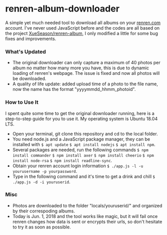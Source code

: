# renren-album-downloader
A simple yet much needed tool to download all albums on your [renren.com](renren.com) account. I&apos;ve never used JavaScript before and the codes are all based on the project [XueSeason/renren-album](https://github.com/XueSeason/renren-album), I only modified a little for some bug fixes and improvements.

### What&apos;s Updated
- The original downloader can only capture a maximum of 40 photos per album no matter how many more you have, this is due to dynamic loading of renren&apos;s webpage. The issue is fixed and now all photos will be downloaded.
- A quality of life update: added upload time of a photo to the file name, now the name has the format &quot;yyyymmdd_hhmm_photoid&quot;.

### How to Use It
I spent quite some time to get the original downloader running, here is a step-to-step guide for you to use it. My operating system is Ubuntu 18.04 LTS.
- Open your terminal, git clone this repository and cd to the local folder.
- You need node.js and a JavaScript package manager, they can be installed with
`$ apt update`
`$ apt install nodejs`
`$ apt install npm`.
- Several packages are needed, run the following commands
`$ npm install commander`
`$ npm install axer`
`$ npm install cheerio`
`$ npm install node-rsa`
`$ npm install readline-sync`.
- Obtain your renren account login information
`$ ./app.js -l -u yourusername -p yourpassword`.
- Type in the following command and it&apos;s time to get a drink and chill
`$ ./app.js -d -i youruserid`.

### Misc
- Photos are downloaded to the folder &quot;locals/youruserid/&quot; and organized by their correspoding albums.
- Today is Jun. 1, 2018 and the tool works like magic, but it will fail once renren changes how data is sent or encrypts their urls, so don't hesitate to try it as soon as possible.
